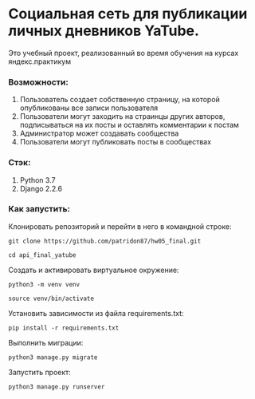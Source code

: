 # Социальная сеть для публикации личных дневников YaTube.

Это учебный проект, реализованный во время обучения на курсах яндекс.практикум

### Возможности:

1. Пользователь создает собственную страницу, на которой опубликованы все записи пользователя
2. Пользователи могут заходить на страинцы других авторов, подписываться на их посты и оставлять комментарии к постам
3. Администратор может создавать сообщества
4. Пользователи могут публиковать посты в сообществах

### Стэк:

1. Python 3.7
2. Django 2.2.6

### Как запустить:

Клонировать репозиторий и перейти в него в командной строке:

```
git clone https://github.com/patridon87/hw05_final.git

cd api_final_yatube
```
Cоздать и активировать виртуальное окружение:

```
python3 -m venv venv

source venv/bin/activate
```

Установить зависимости из файла requirements.txt:

```
pip install -r requirements.txt
```

Выполнить миграции:

```
python3 manage.py migrate
```

Запустить проект:

```
python3 manage.py runserver
